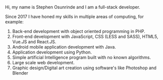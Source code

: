 Hi, my name is Stephen Osunrinde and I am a full-stack developer.

Since 2017 I have honed my skills in multiple areas of computing, for example:
1. Back-end development with object oriented programming in PHP.
2. Front-end development with JavaScript, CSS (LESS and SASS), HTML5, Vue.JS and React.JS.
3. Android mobile application development with Java.
4. Application development using Python.
5. Simple artificial Intelligence program built with no known algorithms.
6. Large scale web development.
7. Graphic design/Digital art creation using software's like Photoshop and Blender
